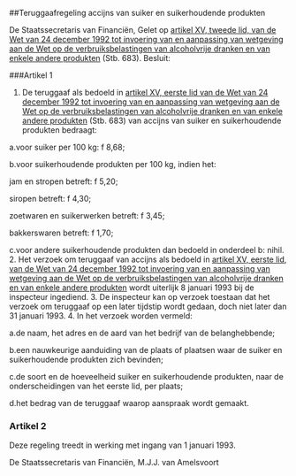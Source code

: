 <meta http-equiv='Content-Type' content='text/html; charset=utf-8' />

##Teruggaafregeling accijns van suiker en suikerhoudende produkten

De Staatssecretaris van Financiën,
Gelet op [artikel XV, tweede lid, van de Wet van 24 december 1992 tot invoering van en aanpassing van wetgeving aan de Wet op de verbruiksbelastingen van alcoholvrije dranken en van enkele andere produkten](../../../../../../../../../wet/wet/invoering/van/en/aanpassing/aan/de/wet/op/de/verbruiksbelastingen/van/etc/BWBR0005803/README.md) (Stb. 683).
Besluit:  

###Artikel 1 

1. De teruggaaf als bedoeld in [artikel XV, eerste lid van de Wet van 24 december 1992 tot invoering van en aanpassing van wetgeving aan de Wet op de verbruiksbelastingen van alcoholvrije dranken en van enkele andere produkten](../../../../../../../../../wet/wet/invoering/van/en/aanpassing/aan/de/wet/op/de/verbruiksbelastingen/van/etc/BWBR0005803/README.md) (Stb. 683) van accijns van suiker en suikerhoudende produkten bedraagt:

a.voor suiker per 100 kg: f 8,68;

b.voor suikerhoudende produkten per 100 kg, indien het: 

jam en stropen betreft: f 5,20;

siropen betreft: f 4,30;

zoetwaren en suikerwerken betreft: f 3,45;

bakkerswaren betreft: f 1,70;

c.voor andere suikerhoudende produkten dan bedoeld in onderdeel b: nihil.
2. Het verzoek om teruggaaf van accijns als bedoeld in [artikel XV, eerste lid, van de Wet van 24 december 1992 tot invoering van en aanpassing van wetgeving aan de Wet op de verbruiksbelastingen van alcoholvrije dranken en van enkele andere produkten](../../../../../../../../../wet/wet/invoering/van/en/aanpassing/aan/de/wet/op/de/verbruiksbelastingen/van/etc/BWBR0005803/README.md) wordt uiterlijk 8 januari 1993 bij de inspecteur ingediend.
3. De inspecteur kan op verzoek toestaan dat het verzoek om teruggaaf op een later tijdstip wordt gedaan, doch niet later dan 31 januari 1993.
4. In het verzoek worden vermeld:

a.de naam, het adres en de aard van het bedrijf van de belanghebbende;

b.een nauwkeurige aanduiding van de plaats of plaatsen waar de suiker en suikerhoudende produkten zich bevinden;

c.de soort en de hoeveelheid suiker en suikerhoudende produkten, naar de onderscheidingen van het eerste lid, per plaats;

d.het bedrag van de teruggaaf waarop aanspraak wordt gemaakt.

### Artikel  2  

Deze regeling treedt in werking met ingang van 1 januari 1993. 

De 
Staatssecretaris van Financiën, 
M.J.J. van  Amelsvoort      

